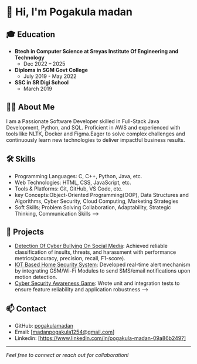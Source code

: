 # 👋 Hi, I'm Pogakula madan

## 🎓 Education

- **Btech in Computer Science at Sreyas Institute Of Engineering and Technology**
  - Dec 2022 – 2025
- **Diploma in SGM Govt College**
  - July 2019  - May 2022
- **SSC in SR Digi School**
  - March 2019  

## 👨‍💻 About Me

I am a Passionate Software Developer skilled in Full-Stack Java Development, Python, and SQL. Proficient in AWS and experienced with tools like NLTK, Docker and Figma.Eager to solve complex challenges and continuously learn new technologies to deliver impactful business results.


## 🛠️ Skills

- Programming Languages: C, C++, Python, Java, etc.
- Web Technologies: HTML, CSS, JavaScript, etc.
- Tools & Platforms: Git, GitHub, VS Code, etc.
- key Concepts:Object-Oriented Programming(OOP), Data Structures and Algorithms, Cyber Security, Cloud Computing, Marketing Strategies
- Soft Skills; Problem Solving Collaboration, Adaptability, Strategic Thinking, Communication Skills
-->


## 🚀 Projects

- [Detection Of Cyber Bullying On Social Media](link): Achieved reliable classification of insults, threats, and harassment with performance metrics(accuracy, precision, recall, F1-score).
- [IOT Based Home Security System](link): Developed real-time alert mechanism by integrating GSM/Wi-Fi Modules to send SMS/email notifications upon motion detection.
- [Cyber Security Awareness Game](Link): Wrote unit and integration tests to ensure feature reliability and application robustness
-->

## 📫 Contact

- GitHub: [pogakulamadan](https://github.com/pogakulamadan)
- Email: [madanpogakula1254@gmail.com]
- Linkedin: [https://www.linkedin.com/in/pogakula-madan-09a86b249?]
---

*Feel free to connect or reach out for collaboration!*
